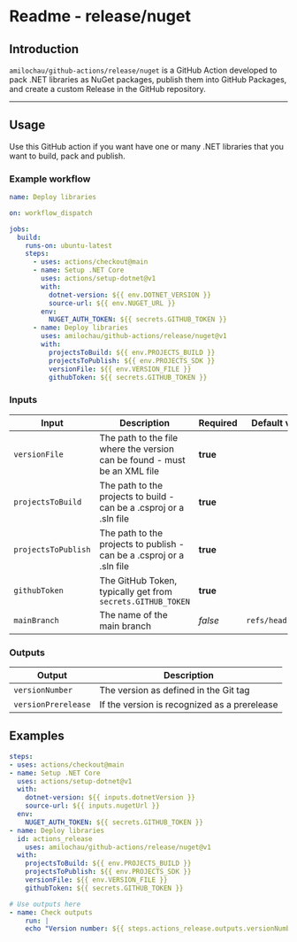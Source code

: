 # Readme - release/nuget

## Introduction

`amilochau/github-actions/release/nuget` is a GitHub Action developed to pack .NET libraries as NuGet packages, publish them into GitHub Packages, and create a custom Release in the GitHub repository.

---

## Usage

Use this GitHub action if you want have one or many .NET libraries that you want to build, pack and publish.

### Example workflow

```yaml
name: Deploy libraries

on: workflow_dispatch

jobs:
  build:
    runs-on: ubuntu-latest
    steps:
      - uses: actions/checkout@main
      - name: Setup .NET Core
        uses: actions/setup-dotnet@v1
        with:
          dotnet-version: ${{ env.DOTNET_VERSION }}
          source-url: ${{ env.NUGET_URL }}
        env:
          NUGET_AUTH_TOKEN: ${{ secrets.GITHUB_TOKEN }}
      - name: Deploy libraries
        uses: amilochau/github-actions/release/nuget@v1
        with:
          projectsToBuild: ${{ env.PROJECTS_BUILD }}
          projectsToPublish: ${{ env.PROJECTS_SDK }}
          versionFile: ${{ env.VERSION_FILE }}
          githubToken: ${{ secrets.GITHUB_TOKEN }}
```

### Inputs

| Input | Description | Required | Default value |
| ----- | ----------- | -------- | ------------- |
| `versionFile` | The path to the file where the version can be found - must be an XML file | **true** |
| `projectsToBuild` | The path to the projects to build - can be a .csproj or a .sln file | **true** |
| `projectsToPublish` | The path to the projects to publish - can be a .csproj or a .sln file | **true** |
| `githubToken` | The GitHub Token, typically get from `secrets.GITHUB_TOKEN` | **true** |
| `mainBranch` | The name of the main branch | *false* | `refs/heads/main` |

### Outputs

| Output | Description |
| ------ | ----------- |
| `versionNumber` | The version as defined in the Git tag |
| `versionPrerelease` | If the version is recognized as a prerelease |

## Examples

```yaml
steps:
- uses: actions/checkout@main
- name: Setup .NET Core
  uses: actions/setup-dotnet@v1
  with:
    dotnet-version: ${{ inputs.dotnetVersion }}
    source-url: ${{ inputs.nugetUrl }}
  env:
    NUGET_AUTH_TOKEN: ${{ secrets.GITHUB_TOKEN }}
- name: Deploy libraries
  id: actions_release
    uses: amilochau/github-actions/release/nuget@v1
  with:
    projectsToBuild: ${{ env.PROJECTS_BUILD }}
    projectsToPublish: ${{ env.PROJECTS_SDK }}
    versionFile: ${{ env.VERSION_FILE }}
    githubToken: ${{ secrets.GITHUB_TOKEN }}

# Use outputs here 
- name: Check outputs
    run: |
    echo "Version number: ${{ steps.actions_release.outputs.versionNumber }}"
```
